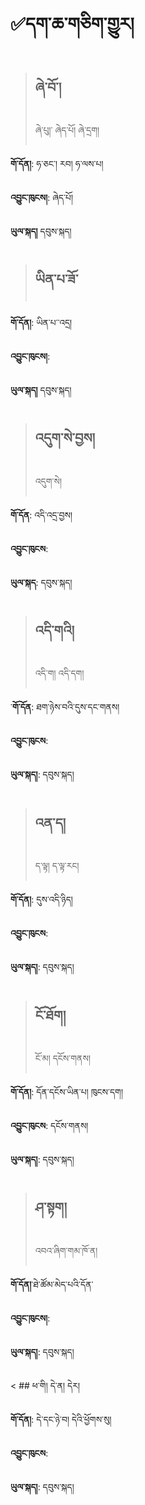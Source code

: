 # ✅དག་ཆ་གཅིག་གྱུར།

> ## ཞེ་བོ་།
> ཞེ་པུ།་ ཞེད་པོ། ཞེ་དྲག།

**གོ་དོན།**: ཧ་ཅང་། རབ། ཧ་ལས་པ། 

**འབྱུང་ཁུངས།**: ཞེད་པོ།   

**ཡུལ་སྐད།** དབུས་སྐད།


> ## ཡིན་པ་ཟོ་


**གོ་དོན།**: ཡིན་པ་་འདྲ། 

**འབྱུང་ཁུངས།**: 

**ཡུལ་སྐད།** དབུས་སྐད།


> ## འདུག་སེ་བྱས།
> འདུག་སེ། 

**གོ་དོན**: འདི་འདྲ་བྱས།

**འབྱུང་ཁུངས**: 

**ཡུལ་སྐད**: དབུས་སྐད།


> ## འདི་གའི།
> འདི་ག། འདི་དག།

༌**གོ་དོན**: ཐག་ཉེས་བའི་དུས་དང་གནས།

**འབྱུང་ཁུངས**: 

**ཡུལ་སྐད།**: དབུས་སྐད།


> ## འན་ད།
> ད་ལྟ། ད་ལྟ་རང།

**གོ་དོན།**: དུས་འདི་ཉིད།

**འབྱུང་ཁུངས**:

**ཡུལ་སྐད།**: དབུས་སྐད།


> ## ངོ་ཐོག།
> ངོ་མ། དངོས་གནས། 

**གོ་དོན།**: དོན་དངོས་ཡིན་པ། ཁུངས་དག།

**འབྱུང་ཁུངས**: དངོས་གནས།

**ཡུལ་སྐད།**: དབུས་སྐད།


> ## ཤ་སྟག།
> འབའ་ཞིག་གམ་ཁོ་ན།

**གོ་དོན།**་ཐེ་ཚོམ་མེད་པའི་དོན་

**འབྱུང་ཁུངས།**: 

**ཡུལ་སྐད།**: དབུས་སྐད།


< ## ཕ་གི།
དེ་ན། དེར།

**གོ་དོན།**: དེ་དང་ཉེ་བ། དེའི་ཕྱོགས་སུ།

**འབྱུང་ཁུངས**: 

**ཡུལ་སྐད།**: དབུས་སྐད།



